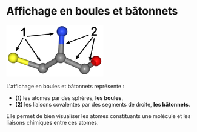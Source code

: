 # Affichage en boules et bâtonnets
![Boules et bâtonnets](static/img/bs1.png)  

L'affichage en boules et bâtonnets représente :
* **(1)** les atomes par des sphères, **les boules**, 
* **(2)** les liaisons covalentes par des segments de droite, **les bâtonnets**.   

Elle permet de bien visualiser les atomes constituants une molécule et les liaisons chimiques entre ces atomes.
